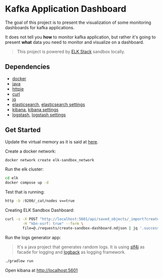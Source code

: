 # Kafka Application Dashboard

The goal of this project is to present the visualization of some monitoring dashboards for kafka applications.

It does not tell you **how** to monitor kafka application, but rather it's going to present **what** data you need to monitor and visualize on a dashboard.

> This project is powered by [ELK Stack](https://www.elastic.co/what-is/elk-stack) sandbox locally.

## Dependencies

- [docker](https://www.docker.com/)
- [java](https://www.java.com/en/download/)
- [httpie](https://httpie.io/)
- [curl](https://curl.se/)
- [jq](https://stedolan.github.io/jq/)
- [elasticsearch](https://www.docker.elastic.co/r/elasticsearch), [elasticsearch settings](https://www.elastic.co/guide/en/elasticsearch/reference/master/docker.html)
- [kibana](https://www.docker.elastic.co/r/kibana), [kibana settings](https://www.elastic.co/guide/en/kibana/master/docker.html)
- [logstash](https://www.docker.elastic.co/r/logstash), [logstash settings](https://www.elastic.co/guide/en/logstash/master/docker.html)

## Get Started

Update the virtual memory as it is said at [here](https://www.elastic.co/guide/en/elasticsearch/reference/master/docker.html#_set_vm_max_map_count_to_at_least_262144).

Create a docker network:

```sh
docker network create elk-sandbox_network
```

Run the elk cluster:

```sh
cd elk
docker compose up -d
```

Test that is running:

```sh
http -b :9200/_cat/nodes v==true
```

Creating ELK Sandbox Dashboard:

```sh
curl -s -X POST "http://localhost:5601/api/saved_objects/_import?createNewCopies=true" \
        -H "kbn-xsrf: true" --form \
        file=@./requests/create-sandbox-dashboard.ndjson | jq '.success'
```

Run the logs generator app:

> It's a java project that generates random logs. It is using [slf4j](http://www.slf4j.org/) as facade for logging and [logback](http://logback.qos.ch/) as logging framework.

```sh
./gradlew run
```

Open kibana at [http://localhost:5601](http://localhost:5601)